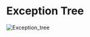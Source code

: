 
 # Exception Tree


![Exception_tree](https://user-images.githubusercontent.com/36256986/147460551-bdfc75ab-c734-49cd-a52f-ee561a38d979.png)
